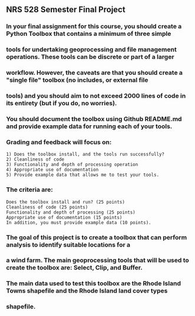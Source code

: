 ## NRS 528 Semester Final Project

### In your final assignment for this course, you should create a Python Toolbox that contains a minimum of three simple
### tools for undertaking geoprocessing and file management operations. These tools can be discrete or part of a larger
### workflow. However, the caveats are that you should create a "single file" toolbox (no includes, or external file
### tools) and you should aim to not exceed 2000 lines of code in its entirety (but if you do, no worries).
### You should document the toolbox using Github README.md and provide example data for running each of your tools.

### Grading and feedback will focus on:
    1) Does the toolbox install, and the tools run successfully?
    2) Cleanliness of code
    3) Functionality and depth of processing operation
    4) Appropriate use of documentation
    5) Provide example data that allows me to test your tools.

### The criteria are:
    Does the toolbox install and run? (25 points)
    Cleanliness of code (25 points)
    Functionality and depth of processing (25 points)
    Appropriate use of documentation (15 points)
    In addition, you must provide example data (10 points).

### The goal of this project is to create a toolbox that can perform analysis to identify suitable locations for a
### a wind farm. The main geoprocessing tools that will be used to create the toolbox are: Select, Clip, and Buffer.
### The main data used to test this toolbox are the Rhode Island Towns shapefile and the Rhode Island land cover types
### shapefile.
